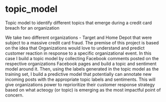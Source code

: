 # topic_model
Topic model to identify different topics that emerge during a credit card breach for an organization

We take two different organizations - Target and Home Depot that were subject to a massive credit card fraud. The premise of this project is based on the idea that Organizations would love to understand and predict customer reaction in response to a specific organizational event. In this case I build a topic model by collecting Facebook comments posted on the respective organizations Facebook pages and build a topic and sentiment model around it. Then, using the labels generated in the topic model as the training set, I build a predictive model that potentially can annotate new incoming posts with the appropriate topic labels and sentiments. This will give organizations power to reprioritize their customer response strategy based on what acteogy (or topic) is emerging as the most impactful point of concern. 
